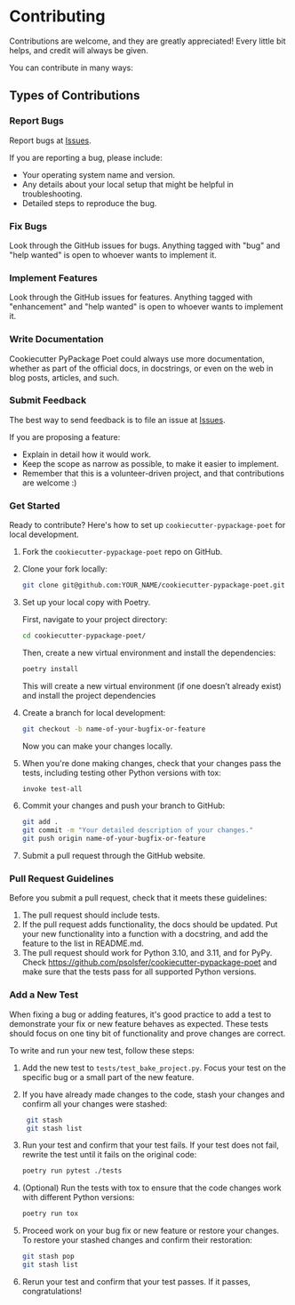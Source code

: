 # Contributing

Contributions are welcome, and they are greatly appreciated! Every little bit
helps, and credit will always be given.

You can contribute in many ways:

## Types of Contributions

### Report Bugs

Report bugs at [Issues].

If you are reporting a bug, please include:

- Your operating system name and version.
- Any details about your local setup that might be helpful in troubleshooting.
- Detailed steps to reproduce the bug.

### Fix Bugs

Look through the GitHub issues for bugs. Anything tagged with "bug" and "help wanted" is open to whoever wants to implement it.

### Implement Features

Look through the GitHub issues for features. Anything tagged with "enhancement" and "help wanted" is open to whoever wants to implement it.

### Write Documentation

Cookiecutter PyPackage Poet could always use more documentation, whether as part of the official docs, in docstrings, or even on the web in blog posts, articles, and such.

### Submit Feedback

The best way to send feedback is to file an issue at [Issues].

If you are proposing a feature:

- Explain in detail how it would work.
- Keep the scope as narrow as possible, to make it easier to implement.
- Remember that this is a volunteer-driven project, and that contributions are welcome :)

### Get Started

Ready to contribute? Here's how to set up `cookiecutter-pypackage-poet` for local development.

1. Fork the `cookiecutter-pypackage-poet` repo on GitHub.
2. Clone your fork locally:

    ```bash linenums="0"
    git clone git@github.com:YOUR_NAME/cookiecutter-pypackage-poet.git
    ```

3. Set up your local copy with Poetry.

    First, navigate to your project directory:

    ```bash linenums="0"
    cd cookiecutter-pypackage-poet/
    ```

    Then, create a new virtual environment and install the dependencies:

    ```bash linenums="0"
    poetry install
    ```

    This will create a new virtual environment (if one doesn’t already exist) and install the project dependencies

4. Create a branch for local development:

    ```bash linenums="0"
    git checkout -b name-of-your-bugfix-or-feature
    ```

   Now you can make your changes locally.

5. When you're done making changes, check that your changes pass the tests, including testing other Python versions with tox:

    ```bash linenums="0"
    invoke test-all
    ```

6. Commit your changes and push your branch to GitHub:

    ```bash linenums="0"
    git add .
    git commit -m "Your detailed description of your changes."
    git push origin name-of-your-bugfix-or-feature
    ```

7. Submit a pull request through the GitHub website.

### Pull Request Guidelines

Before you submit a pull request, check that it meets these guidelines:

1. The pull request should include tests.
2. If the pull request adds functionality, the docs should be updated. Put
   your new functionality into a function with a docstring, and add the
   feature to the list in README.md.
3. The pull request should work for Python 3.10, and 3.11, and for PyPy. Check <https://github.com/psolsfer/cookiecutter-pypackage-poet> and make sure that the tests pass for all supported Python versions.

### Add a New Test

When fixing a bug or adding features, it's good practice to add a test to
demonstrate your fix or new feature behaves as expected. These tests should
focus on one tiny bit of functionality and prove changes are correct.

To write and run your new test, follow these steps:

1. Add the new test to `tests/test_bake_project.py`. Focus your test on the
   specific bug or a small part of the new feature.

2. If you have already made changes to the code, stash your changes and confirm
   all your changes were stashed:

   ```bash linenums="0"
    git stash
    git stash list
    ```

3. Run your test and confirm that your test fails. If your test does not fail,
   rewrite the test until it fails on the original code:

    ```bash linenums="0"
    poetry run pytest ./tests
    ```

4. (Optional) Run the tests with tox to ensure that the code changes work with different Python versions:

    ```bash linenums="0"
    poetry run tox
    ```

5. Proceed work on your bug fix or new feature or restore your changes. To
   restore your stashed changes and confirm their restoration:

    ```bash linenums="0"
    git stash pop
    git stash list
    ```

6. Rerun your test and confirm that your test passes. If it passes,
   congratulations!

[Issues]: <https://github.com/psolsfer/cookiecutter-pypackage-poet/issues>

